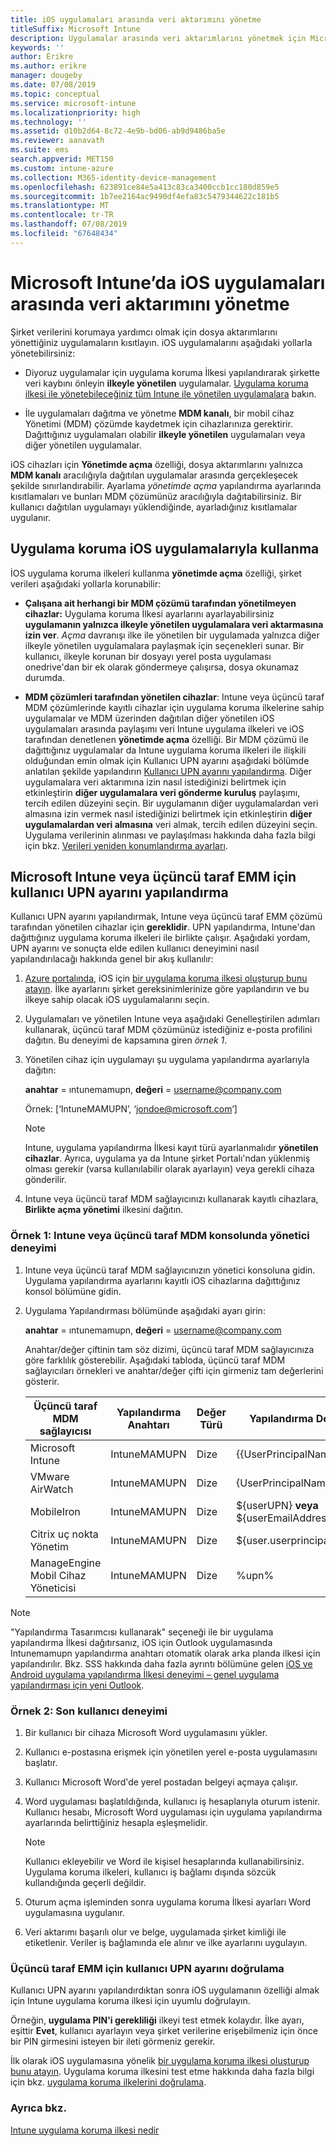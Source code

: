 ```yaml
---
title: iOS uygulamaları arasında veri aktarımını yönetme
titleSuffix: Microsoft Intune
description: Uygulamalar arasında veri aktarımlarını yönetmek için Microsoft Intune'da mobil uygulama yönetimi ilkelerinin nasıl kullanılacağını öğrenin.
keywords: ''
author: Erikre
ms.author: erikre
manager: dougeby
ms.date: 07/08/2019
ms.topic: conceptual
ms.service: microsoft-intune
ms.localizationpriority: high
ms.technology: ''
ms.assetid: d10b2d64-8c72-4e9b-bd06-ab9d9486ba5e
ms.reviewer: aanavath
ms.suite: ems
search.appverid: MET150
ms.custom: intune-azure
ms.collection: M365-identity-device-management
ms.openlocfilehash: 623891ce84e5a413c83ca3400ccb1cc180d859e5
ms.sourcegitcommit: 1b7ee2164ac9490df4efa83c5479344622c181b5
ms.translationtype: MT
ms.contentlocale: tr-TR
ms.lasthandoff: 07/08/2019
ms.locfileid: "67648434"
---
```

# <a name="how-to-manage-data-transfer-between-ios-apps-in-microsoft-intune"></a>Microsoft Intune’da iOS uygulamaları arasında veri aktarımını yönetme

Şirket verilerini korumaya yardımcı olmak için dosya aktarımlarını yönettiğiniz uygulamaların kısıtlayın. iOS uygulamalarını aşağıdaki yollarla yönetebilirsiniz:

- Diyoruz uygulamalar için uygulama koruma İlkesi yapılandırarak şirkette veri kaybını önleyin **ilkeyle yönetilen** uygulamalar. [Uygulama koruma ilkesi ile yönetebileceğiniz tüm Intune ile yönetilen uygulamalara](https://www.microsoft.com/cloud-platform/microsoft-intune-apps) bakın.

- İle uygulamaları dağıtma ve yönetme **MDM kanalı**, bir mobil cihaz Yönetimi (MDM) çözümde kaydetmek için cihazlarınıza gerektirir. Dağıttığınız uygulamaları olabilir **ilkeyle yönetilen** uygulamaları veya diğer yönetilen uygulamalar.

iOS cihazları için **Yönetimde açma** özelliği, dosya aktarımlarını yalnızca **MDM kanalı** aracılığıyla dağıtılan uygulamalar arasında gerçekleşecek şekilde sınırlandırabilir. Ayarlama *yönetimde açma* yapılandırma ayarlarında kısıtlamaları ve bunları MDM çözümünüz aracılığıyla dağıtabilirsiniz.  Bir kullanıcı dağıtılan uygulamayı yüklendiğinde, ayarladığınız kısıtlamalar uygulanır.

## <a name="use-app-protection-with-ios-apps"></a>Uygulama koruma iOS uygulamalarıyla kullanma
İOS uygulama koruma ilkeleri kullanma **yönetimde açma** özelliği, şirket verileri aşağıdaki yollarla korunabilir:

- **Çalışana ait herhangi bir MDM çözümü tarafından yönetilmeyen cihazlar:** Uygulama koruma İlkesi ayarlarını ayarlayabilirsiniz **uygulamanın yalnızca ilkeyle yönetilen uygulamalara veri aktarmasına izin ver**. *Açma* davranışı ilke ile yönetilen bir uygulamada yalnızca diğer ilkeyle yönetilen uygulamalara paylaşmak için seçenekleri sunar. Bir kullanıcı, ilkeyle korunan bir dosyayı yerel posta uygulaması onedrive'dan bir ek olarak göndermeye çalışırsa, dosya okunamaz durumda.

- **MDM çözümleri tarafından yönetilen cihazlar**: Intune veya üçüncü taraf MDM çözümlerinde kayıtlı cihazlar için uygulama koruma ilkelerine sahip uygulamalar ve MDM üzerinden dağıtılan diğer yönetilen iOS uygulamaları arasında paylaşımı veri Intune uygulama ilkeleri ve iOS tarafından denetlenen **yönetimde açma** özelliği. Bir MDM çözümü ile dağıttığınız uygulamalar da Intune uygulama koruma ilkeleri ile ilişkili olduğundan emin olmak için Kullanıcı UPN ayarını aşağıdaki bölümde anlatılan şekilde yapılandırın [Kullanıcı UPN ayarını yapılandırma](data-transfer-between-apps-manage-ios.md#configure-user-upn-setting-for-microsoft-intune-or-third-party-emm). Diğer uygulamalara veri aktarımına izin nasıl istediğinizi belirtmek için etkinleştirin **diğer uygulamalara veri gönderme kuruluş** paylaşımı, tercih edilen düzeyini seçin. Bir uygulamanın diğer uygulamalardan veri almasına izin vermek nasıl istediğinizi belirtmek için etkinleştirin **diğer uygulamalardan veri almasına** veri almak, tercih edilen düzeyini seçin. Uygulama verilerinin alınması ve paylaşılması hakkında daha fazla bilgi için bkz. [Verileri yeniden konumlandırma ayarları](app-protection-policy-settings-ios.md#data-protection).

## <a name="configure-user-upn-setting-for-microsoft-intune-or-third-party-emm"></a>Microsoft Intune veya üçüncü taraf EMM için kullanıcı UPN ayarını yapılandırma
Kullanıcı UPN ayarını yapılandırmak, Intune veya üçüncü taraf EMM çözümü tarafından yönetilen cihazlar için **gereklidir**. UPN yapılandırma, Intune'dan dağıttığınız uygulama koruma ilkeleri ile birlikte çalışır. Aşağıdaki yordam, UPN ayarını ve sonuçta elde edilen kullanıcı deneyimini nasıl yapılandırılacağı hakkında genel bir akış kullanılır:

1. [Azure portalında](https://portal.azure.com), iOS için [bir uygulama koruma ilkesi oluşturup bunu atayın](app-protection-policies.md). İlke ayarlarını şirket gereksinimlerinize göre yapılandırın ve bu ilkeye sahip olacak iOS uygulamalarını seçin.

2. Uygulamaları ve yönetilen Intune veya aşağıdaki Genelleştirilen adımları kullanarak, üçüncü taraf MDM çözümünüz istediğiniz e-posta profilini dağıtın. Bu deneyimi de kapsamına giren *örnek 1*.

3. Yönetilen cihaz için uygulamayı şu uygulama yapılandırma ayarlarıyla dağıtın:

      **anahtar** = ıntunemamupn, **değeri** = <username@company.com>

      Örnek: [‘IntuneMAMUPN’, ‘jondoe@microsoft.com’]
      
     > [!NOTE]
     > Intune, uygulama yapılandırma İlkesi kayıt türü ayarlanmalıdır **yönetilen cihazlar**.
     > Ayrıca, uygulama ya da Intune şirket Portalı'ndan yüklenmiş olması gerekir (varsa kullanılabilir olarak ayarlayın) veya gerekli cihaza gönderilir. 

4. Intune veya üçüncü taraf MDM sağlayıcınızı kullanarak kayıtlı cihazlara, **Birlikte açma yönetimi** ilkesini dağıtın.


### <a name="example-1-admin-experience-in-intune-or-third-party-mdm-console"></a>Örnek 1: Intune veya üçüncü taraf MDM konsolunda yönetici deneyimi

1. Intune veya üçüncü taraf MDM sağlayıcınızın yönetici konsoluna gidin. Uygulama yapılandırma ayarlarını kayıtlı iOS cihazlarına dağıttığınız konsol bölümüne gidin.

2. Uygulama Yapılandırması bölümünde aşağıdaki ayarı girin:

   **anahtar** = ıntunemamupn, **değeri** = <username@company.com>

   Anahtar/değer çiftinin tam söz dizimi, üçüncü taraf MDM sağlayıcınıza göre farklılık gösterebilir. Aşağıdaki tabloda, üçüncü taraf MDM sağlayıcıları örnekleri ve anahtar/değer çifti için girmeniz tam değerlerini gösterir.

   |Üçüncü taraf MDM sağlayıcısı| Yapılandırma Anahtarı | Değer Türü | Yapılandırma Değeri|
   | ------- | ---- | ---- | ---- |
   |Microsoft Intune| IntuneMAMUPN | Dize | {{UserPrincipalName}}|
   |VMware AirWatch| IntuneMAMUPN | Dize | {UserPrincipalName}|
   |MobileIron | IntuneMAMUPN | Dize | ${userUPN} **veya** ${userEmailAddress} |
   |Citrix uç nokta Yönetim | IntuneMAMUPN | Dize | ${user.userprincipalname} |
   |ManageEngine Mobil Cihaz Yöneticisi | IntuneMAMUPN | Dize | %upn% |

> [!NOTE]  
> "Yapılandırma Tasarımcısı kullanarak" seçeneği ile bir uygulama yapılandırma İlkesi dağıtırsanız, iOS için Outlook uygulamasında Intunemamupn yapılandırma anahtarı otomatik olarak arka planda ilkesi için yapılandırılır. Bkz. SSS hakkında daha fazla ayrıntı bölümüne gelen [iOS ve Android uygulama yapılandırma İlkesi deneyimi – genel uygulama yapılandırması için yeni Outlook](https://techcommunity.microsoft.com/t5/Intune-Customer-Success/New-Outlook-for-iOS-and-Android-App-Configuration-Policy/ba-p/370481). 


### <a name="example-2-end-user-experience"></a>Örnek 2: Son kullanıcı deneyimi

1. Bir kullanıcı bir cihaza Microsoft Word uygulamasını yükler.

2. Kullanıcı e-postasına erişmek için yönetilen yerel e-posta uygulamasını başlatır.

3. Kullanıcı Microsoft Word'de yerel postadan belgeyi açmaya çalışır.

4. Word uygulaması başlatıldığında, kullanıcı iş hesaplarıyla oturum istenir. Kullanıcı hesabı, Microsoft Word uygulaması için uygulama yapılandırma ayarlarında belirttiğiniz hesapla eşleşmelidir.

    > [!NOTE]
    > Kullanıcı ekleyebilir ve Word ile kişisel hesaplarında kullanabilirsiniz. Uygulama koruma ilkeleri, kullanıcı iş bağlamı dışında sözcük kullandığında geçerli değildir. 

5. Oturum açma işleminden sonra uygulama koruma İlkesi ayarları Word uygulamasına uygulanır.

6. Veri aktarımı başarılı olur ve belge, uygulamada şirket kimliği ile etiketlenir.  Veriler iş bağlamında ele alınır ve ilke ayarlarını uygulayın. 

### <a name="validate-user-upn-setting-for-third-party-emm"></a>Üçüncü taraf EMM için kullanıcı UPN ayarını doğrulama

Kullanıcı UPN ayarını yapılandırdıktan sonra iOS uygulamanın özelliği almak için Intune uygulama koruma ilkesi için uyumlu doğrulayın.

Örneğin, **uygulama PIN'i gerekliliği** ilkeyi test etmek kolaydır. İlke ayarı, eşittir **Evet**, kullanıcı ayarlayın veya şirket verilerine erişebilmeniz için önce bir PIN girmesini isteyen bir ileti görmeniz gerekir.

İlk olarak iOS uygulamasına yönelik [bir uygulama koruma ilkesi oluşturup bunu atayın](app-protection-policies.md). Uygulama koruma ilkesini test etme hakkında daha fazla bilgi için bkz. [uygulama koruma ilkelerini doğrulama](app-protection-policies-validate.md).


### <a name="see-also"></a>Ayrıca bkz.
[Intune uygulama koruma ilkesi nedir](app-protection-policy.md)
